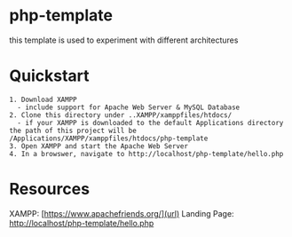 # php-template
this template is used to experiment with different architectures

# Quickstart
```
1. Download XAMPP
  - include support for Apache Web Server & MySQL Database
2. Clone this directory under ..XAMPP/xamppfiles/htdocs/
  - if your XAMPP is downloaded to the default Applications directory the path of this project will be /Applications/XAMPP/xamppfiles/htdocs/php-template
3. Open XAMPP and start the Apache Web Server
4. In a browswer, navigate to http://localhost/php-template/hello.php
```

# Resources
XAMPP: [https://www.apachefriends.org/](url)
Landing Page: [http://localhost/php-template/hello.php](url)
